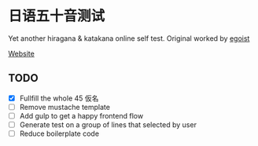 # 日语五十音测试

Yet another hiragana & katakana online self test. Original worked by [egoist](https://github.com/egoist/50yin)

[Website](https://yufan.me/50yin)

## TODO

- [x] Fullfill the whole 45 仮名 
- [ ] Remove mustache template
- [ ] Add gulp to get a happy frontend flow
- [ ] Generate test on a group of lines that selected by user
- [ ] Reduce boilerplate code
